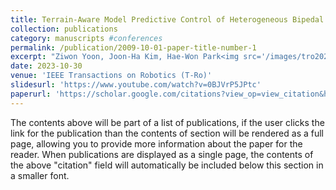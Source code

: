 ```yaml
---
title: Terrain-Aware Model Predictive Control of Heterogeneous Bipedal and Aerial Robot Coordination for Search and Rescue Tasks"
collection: publications
category: manuscripts #conferences
permalink: /publication/2009-10-01-paper-title-number-1
excerpt: "Ziwon Yoon, Joon-Ha Kim, Hae-Won Park<img src='/images/tro2023.png'><br/>"
date: 2023-10-30
venue: 'IEEE Transactions on Robotics (T-Ro)'
slidesurl: 'https://www.youtube.com/watch?v=0BJVrP5JPtc'
paperurl: 'https://scholar.google.com/citations?view_op=view_citation&hl=en&user=pws9mbUAAAAJ&citation_for_view=pws9mbUAAAAJ:hMod-77fHWUC'
---
```




The contents above will be part of a list of publications, if the user clicks the link for the publication than the contents of section will be rendered as a full page, allowing you to provide more information about the paper for the reader. When publications are displayed as a single page, the contents of the above "citation" field will automatically be included below this section in a smaller font.
